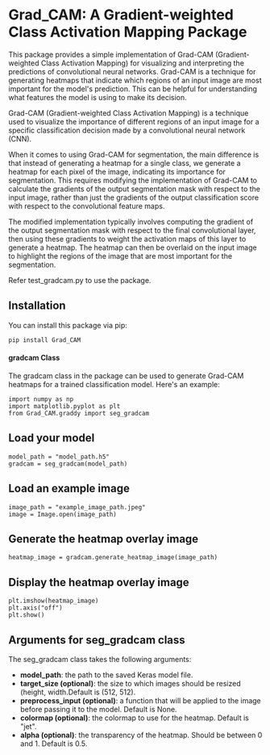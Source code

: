 # Grad_CAM: A Gradient-weighted Class Activation Mapping Package

This package provides a simple implementation of Grad-CAM (Gradient-weighted Class Activation Mapping) for visualizing and interpreting the predictions of convolutional neural networks. Grad-CAM is a technique for generating heatmaps that indicate which regions of an input image are most important for the model's prediction. This can be helpful for understanding what features the model is using to make its decision.

Grad-CAM (Gradient-weighted Class Activation Mapping) is a technique used to visualize the importance of different regions of an input image for a specific classification decision made by a convolutional neural network (CNN).

When it comes to using Grad-CAM for segmentation, the main difference is that instead of generating a heatmap for a single class, we generate a heatmap for each pixel of the image, indicating its importance for segmentation. This requires modifying the implementation of Grad-CAM to calculate the gradients of the output segmentation mask with respect to the input image, rather than just the gradients of the output classification score with respect to the convolutional feature maps.

The modified implementation typically involves computing the gradient of the output segmentation mask with respect to the final convolutional layer, then using these gradients to weight the activation maps of this layer to generate a heatmap. The heatmap can then be overlaid on the input image to highlight the regions of the image that are most important for the segmentation.

Refer test_gradcam.py to use the package.

## Installation

You can install this package via pip:

```
pip install Grad_CAM
```

#### gradcam Class
The gradcam class in the package can be used to generate Grad-CAM heatmaps for a trained classification model. Here's an example:

```
import numpy as np
import matplotlib.pyplot as plt
from Grad_CAM.graddy import seg_gradcam
```

## Load your model

```
model_path = "model_path.h5"
gradcam = seg_gradcam(model_path)
```
## Load an example image

```
image_path = "example_image_path.jpeg"
image = Image.open(image_path)
```

## Generate the heatmap overlay image


```
heatmap_image = gradcam.generate_heatmap_image(image_path)
```

## Display the heatmap overlay image

```
plt.imshow(heatmap_image)
plt.axis("off")
plt.show()
```
## Arguments for seg_gradcam class
The seg_gradcam class takes the following arguments:

- **model_path**: the path to the saved Keras model file.
- **target_size (optional)**: the size to which images should be resized (height, width.Default is (512, 512).
- **preprocess_input (optional)**: a function that will be applied to the image before passing it to the model. Default is None.
- **colormap (optional)**: the colormap to use for the heatmap. Default is "jet".
- **alpha (optional)**: the transparency of the heatmap. Should be between 0 and 1. Default is 0.5.
